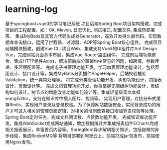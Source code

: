 # learning-log
基于springboot+vue3的学习笔记系统
项目后端Spring Boot项目架构搭建，完成项目的工程配置，如：Git, Maven, 日志优化, 测试接口, 配置文件, 集成热部署等。
集成MyBatis及其官方代码生成器Generator，高效开发持久层代码，实现数据库查询接口，运用了拦截器、过滤器、AOP等Spring Boot核心组件。
完成项目前端模块搭建，创建Vue CLI 项目Web，集成支持Vue3的UI组件库Ant Design Vue，完成网站页面基本布局，集成Vue-Router路由组件。
完成前后端功能整合，集成HTTP组件Axios，解决前后端分离架构中常见的问题，如跨域、参数传递、多环境配置等。
完成电子书管理功能开发，学习单表管理功能设计，包括页面设计、接口设计等，集成MyBatis分页插件PageHelper，后端校验框架Validation，统一异常处理等。
将完成分类管理功能开发，树形功能设计，包括表设计、页面设计等。
完成文档管理功能开发，你将掌握无限级树功能设计，表结构如何设计，树节点的增删改查功能如何设计等，集成轻量级富文本框wangEditor，支持在知识库中插入图片、视频等。
实现用户管理，对接分布式缓存Redis，实现用户登录及登录校验。为了保障网站数据安全，实现登录成功的用户才可进入相关的管理页面逻辑，对相关的增删改查接口增加登录校验等处理。
Spring Boot定时任务，完成文档阅读数、点赞数功能开发。
完成知识库功能开发，集成WebSocket完成网站通知，增加数据统计并集成报表组件ECharts完成相关报表展示，丰富首页内容等。SpringBoot异步解耦相关知识，包括自带的异步线程，集成RocketMQ等
将项目部署到阿里云上，后端打成jar包发布，前端使用Nginx发布。
